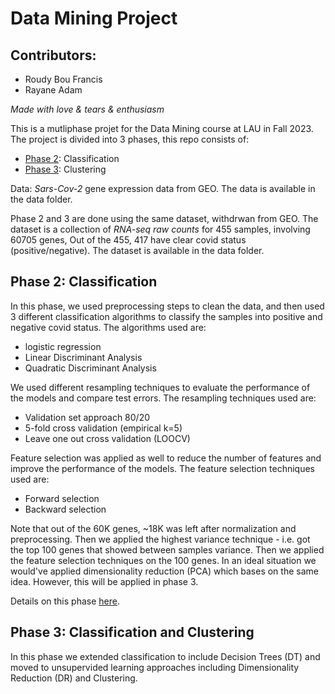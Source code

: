 # Data Mining Project

## Contributors:

- Roudy Bou Francis
- Rayane Adam

_Made with love & tears & enthusiasm_

This is a mutliphase projet for the Data Mining course at LAU in Fall 2023. The project is divided into 3 phases, this repo consists of:
- [Phase 2](https://github.com/raysas/data-mining-gene-expression/phase-2): Classification
- [Phase 3](https://github.com/raysas/data-mining-gene-expression/tree/main/phase-3): Clustering

Data: _Sars-Cov-2_ gene expression data from GEO. The data is available in the data folder.

Phase 2 and 3 are done using the same dataset, withdrwan from GEO. The dataset is a collection of _RNA-seq raw counts_ for 455 samples, involving 60705 genes, Out of the 455, 417 have clear covid status (positive/negative). The dataset is available in the data folder. 

## Phase 2: Classification

In this phase, we used preprocessing steps to clean the data, and then used 3 different classification algorithms to classify the samples into positive and negative covid status. The algorithms used are:
- logistic regression
- Linear Discriminant Analysis
- Quadratic Discriminant Analysis

We used different resampling techniques to evaluate the performance of the models and compare test errors. The resampling techniques used are:
- Validation set approach 80/20
- 5-fold cross validation (empirical k=5)
- Leave one out cross validation (LOOCV)

Feature selection was applied as well to reduce the number of features and improve the performance of the models. The feature selection techniques used are:
- Forward selection
- Backward selection

Note that out of the 60K genes, ~18K was left after normalization and preprocessing. Then we applied the highest variance technique - i.e. got the top 100 genes that showed between samples variance. Then we applied the feature selection techniques on the 100 genes. In an ideal situation we would've applied dimensionality reduction (PCA) which bases on the same idea. However, this will be applied in phase 3.

Details on this phase [here](https://github.com/raysas/data-mining-gene-expression/tree/main/phase-2).

## Phase 3: Classification and Clustering

In this phase we extended classification to include Decision Trees (DT) and moved to unsupervided learning approaches including Dimensionality Reduction (DR) and Clustering.